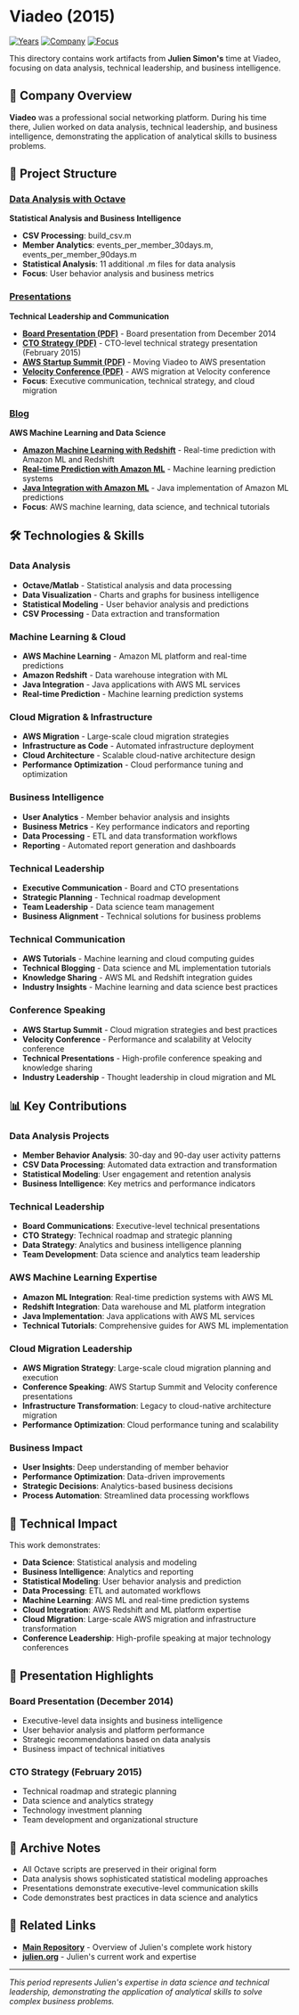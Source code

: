 # Viadeo (2015)

[![Years](https://img.shields.io/badge/Year-2015-orange.svg)](https://github.com/juliensimon/work-history)
[![Company](https://img.shields.io/badge/Company-Viadeo-blue.svg)](https://github.com/juliensimon/work-history)
[![Focus](https://img.shields.io/badge/Focus-Data%20Analysis%20%26%20Leadership-green.svg)](https://github.com/juliensimon/work-history)

This directory contains work artifacts from **Julien Simon's** time at Viadeo, focusing on data analysis, technical leadership, and business intelligence.

## 🏢 Company Overview

**Viadeo** was a professional social networking platform. During his time there, Julien worked on data analysis, technical leadership, and business intelligence, demonstrating the application of analytical skills to business problems.

## 📁 Project Structure

### [Data Analysis with Octave](./data_analysis_with_Octave/)
**Statistical Analysis and Business Intelligence**

- **CSV Processing**: build_csv.m
- **Member Analytics**: events_per_member_30days.m, events_per_member_90days.m
- **Statistical Analysis**: 11 additional .m files for data analysis
- **Focus**: User behavior analysis and business metrics

### [Presentations](./presentations/)
**Technical Leadership and Communication**

- **[Board Presentation (PDF)](./presentations/board_19_12_2014.pdf)** - Board presentation from December 2014
- **[CTO Strategy (PDF)](./presentations/CTO%20Crunch%2020150224.pdf)** - CTO-level technical strategy presentation (February 2015)
- **[AWS Startup Summit (PDF)](./presentations/aws-startup-summit-moving-viadeo-to-aws.pdf)** - Moving Viadeo to AWS presentation
- **[Velocity Conference (PDF)](./presentations/velocity-conference-moving-viadeo-to-aws.pdf)** - AWS migration at Velocity conference
- **Focus**: Executive communication, technical strategy, and cloud migration

### [Blog](./blog/)
**AWS Machine Learning and Data Science**

- **[Amazon Machine Learning with Redshift](./blog/2015-04-14-test-drive-amazon-machine-learning-redshift.html)** - Real-time prediction with Amazon ML and Redshift
- **[Real-time Prediction with Amazon ML](./blog/2015-04-16-test-drive-real-time-prediction-with-amazon-machine-learning.html)** - Machine learning prediction systems
- **[Java Integration with Amazon ML](./blog/2015-04-17-test-drive-real-time-prediction-in-java-with-amaon-machine-learning.html)** - Java implementation of Amazon ML predictions
- **Focus**: AWS machine learning, data science, and technical tutorials

## 🛠️ Technologies & Skills

### Data Analysis
- **Octave/Matlab** - Statistical analysis and data processing
- **Data Visualization** - Charts and graphs for business intelligence
- **Statistical Modeling** - User behavior analysis and predictions
- **CSV Processing** - Data extraction and transformation

### Machine Learning & Cloud
- **AWS Machine Learning** - Amazon ML platform and real-time predictions
- **Amazon Redshift** - Data warehouse integration with ML
- **Java Integration** - Java applications with AWS ML services
- **Real-time Prediction** - Machine learning prediction systems

### Cloud Migration & Infrastructure
- **AWS Migration** - Large-scale cloud migration strategies
- **Infrastructure as Code** - Automated infrastructure deployment
- **Cloud Architecture** - Scalable cloud-native architecture design
- **Performance Optimization** - Cloud performance tuning and optimization

### Business Intelligence
- **User Analytics** - Member behavior analysis and insights
- **Business Metrics** - Key performance indicators and reporting
- **Data Processing** - ETL and data transformation workflows
- **Reporting** - Automated report generation and dashboards

### Technical Leadership
- **Executive Communication** - Board and CTO presentations
- **Strategic Planning** - Technical roadmap development
- **Team Leadership** - Data science team management
- **Business Alignment** - Technical solutions for business problems

### Technical Communication
- **AWS Tutorials** - Machine learning and cloud computing guides
- **Technical Blogging** - Data science and ML implementation tutorials
- **Knowledge Sharing** - AWS ML and Redshift integration guides
- **Industry Insights** - Machine learning and data science best practices

### Conference Speaking
- **AWS Startup Summit** - Cloud migration strategies and best practices
- **Velocity Conference** - Performance and scalability at Velocity conference
- **Technical Presentations** - High-profile conference speaking and knowledge sharing
- **Industry Leadership** - Thought leadership in cloud migration and ML

## 📊 Key Contributions

### Data Analysis Projects
- **Member Behavior Analysis**: 30-day and 90-day user activity patterns
- **CSV Data Processing**: Automated data extraction and transformation
- **Statistical Modeling**: User engagement and retention analysis
- **Business Intelligence**: Key metrics and performance indicators

### Technical Leadership
- **Board Communications**: Executive-level technical presentations
- **CTO Strategy**: Technical roadmap and strategic planning
- **Data Strategy**: Analytics and business intelligence planning
- **Team Development**: Data science and analytics team leadership

### AWS Machine Learning Expertise
- **Amazon ML Integration**: Real-time prediction systems with AWS ML
- **Redshift Integration**: Data warehouse and ML platform integration
- **Java Implementation**: Java applications with AWS ML services
- **Technical Tutorials**: Comprehensive guides for AWS ML implementation

### Cloud Migration Leadership
- **AWS Migration Strategy**: Large-scale cloud migration planning and execution
- **Conference Speaking**: AWS Startup Summit and Velocity conference presentations
- **Infrastructure Transformation**: Legacy to cloud-native architecture migration
- **Performance Optimization**: Cloud performance tuning and scalability

### Business Impact
- **User Insights**: Deep understanding of member behavior
- **Performance Optimization**: Data-driven improvements
- **Strategic Decisions**: Analytics-based business decisions
- **Process Automation**: Streamlined data processing workflows

## 🎯 Technical Impact

This work demonstrates:
- **Data Science**: Statistical analysis and modeling
- **Business Intelligence**: Analytics and reporting
- **Statistical Modeling**: User behavior analysis and prediction
- **Data Processing**: ETL and automated workflows
- **Machine Learning**: AWS ML and real-time prediction systems
- **Cloud Integration**: AWS Redshift and ML platform expertise
- **Cloud Migration**: Large-scale AWS migration and infrastructure transformation
- **Conference Leadership**: High-profile speaking at major technology conferences



## 📄 Presentation Highlights

### Board Presentation (December 2014)
- Executive-level data insights and business intelligence
- User behavior analysis and platform performance
- Strategic recommendations based on data analysis
- Business impact of technical initiatives

### CTO Strategy (February 2015)
- Technical roadmap and strategic planning
- Data science and analytics strategy
- Technology investment planning
- Team development and organizational structure

## 📄 Archive Notes

- All Octave scripts are preserved in their original form
- Data analysis shows sophisticated statistical modeling approaches
- Presentations demonstrate executive-level communication skills
- Code demonstrates best practices in data science and analytics

## 🔗 Related Links

- **[Main Repository](../../README.md)** - Overview of Julien's complete work history
- **[julien.org](https://julien.org)** - Julien's current work and expertise

---

*This period represents Julien's expertise in data science and technical leadership, demonstrating the application of analytical skills to solve complex business problems.* 